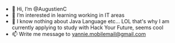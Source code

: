 - 👋 Hi, I’m @AugustienC
- 👀 I’m interested in learning working in IT areas
- 🌱 I know nothing about Java Language etc... LOL that's why I am currently applying to study with Hack Your Future, seems cool 
- 📫 Write me message to yannie.mobilemail@gmail.com

<!---
AugustienC/AugustienC is a ✨ special ✨ repository because its `README.md` (this file) appears on your GitHub profile.
You can click the Preview link to take a look at your changes.
--->
